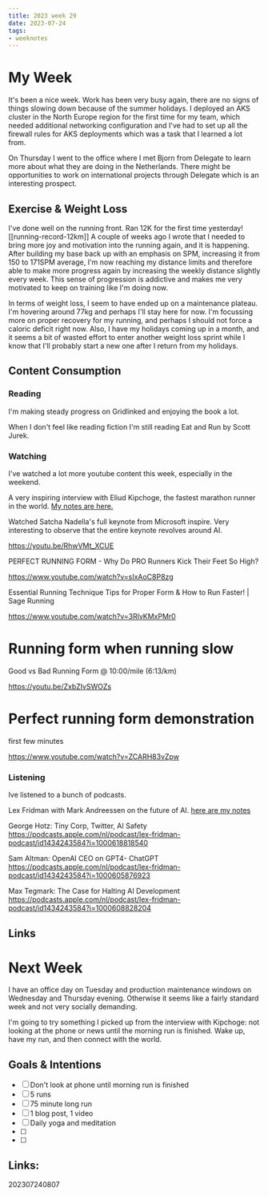 ```yaml
---
title: 2023 week 29
date: 2023-07-24
tags:
- weeknotes
---
```


# My Week

It's been a nice week. Work has been very busy again, there are no signs of things slowing down because of the summer holidays. I deployed an AKS cluster in the North Europe region for the first time for my team, which needed additional networking configuration and I've had to set up all the firewall rules for AKS deployments which was a task that I learned a lot from.

On Thursday I went to the office where I met Bjorn from Delegate to learn more about what they are doing in the Netherlands. There might be opportunities to work on international projects through Delegate which is an interesting prospect.

## Exercise & Weight Loss

I've done well on the running front. Ran 12K for the first time yesterday! [[running-record-12km]] A couple of weeks ago I wrote that I needed to bring more joy and motivation into the running again, and it is happening. After building my base back up with an emphasis on SPM, increasing it from 150 to 171SPM average, I'm now reaching my distance limits and therefore able to make more progress again by increasing the weekly distance slightly every week. This sense of progression is addictive and makes me very motivated to keep on training like I'm doing now.

In terms of weight loss, I seem to have ended up on a maintenance plateau. I'm hovering around 77kg and perhaps I'll stay here for now. I'm focussing more on proper recovery for my running, and perhaps I should not force a caloric deficit right now. Also, I have my holidays coming up in a month, and it seems a bit of wasted effort to enter another weight loss sprint while I know that I'll probably start a new one after I return from my holidays.

## Content Consumption

### Reading

I'm making steady progress on Gridlinked and enjoying the book a lot.

When I don't feel like reading fiction I'm still reading Eat and Run by Scott Jurek.

### Watching

I've watched a lot more youtube content this week, especially in the weekend. 

A very inspiring interview with Eliud Kipchoge, the fastest marathon runner in the world. [My notes are here.](/zet/podcast-kipchoge-marathon-running/)

Watched Satcha Nadella's full keynote from Microsoft inspire. Very interesting to observe that the entire keynote revolves around AI.

https://youtu.be/RhwVMt_XCUE

PERFECT RUNNING FORM - Why Do PRO Runners Kick Their Feet So High?

https://www.youtube.com/watch?v=sIxAoC8P8zg

Essential Running Technique Tips for Proper Form & How to Run Faster! | Sage Running

https://www.youtube.com/watch?v=3RlvKMxPMr0

# Running form when running slow 

Good vs Bad Running Form @ 10:00/mile (6:13/km)

https://youtu.be/ZxbZIvSWOZs

# Perfect running form demonstration

first few minutes

https://www.youtube.com/watch?v=ZCARH83vZpw

### Listening

Ive listened to a bunch of podcasts. 

Lex Fridman with Mark Andreessen on the future of AI. [here are my notes](/zet/podcast-fridman-andreessen-future-of-ai/)

George Hotz: Tiny Corp, Twitter, AI Safety
https://podcasts.apple.com/nl/podcast/lex-fridman-podcast/id1434243584?i=1000618818540

Sam Altman: OpenAI CEO on GPT4- ChatGPT
https://podcasts.apple.com/nl/podcast/lex-fridman-podcast/id1434243584?i=1000605876923

Max Tegmark: The Case for Halting AI Development
https://podcasts.apple.com/nl/podcast/lex-fridman-podcast/id1434243584?i=1000608828204

## Links

# Next Week

I have an office day on Tuesday and production maintenance windows on Wednesday and Thursday evening. Otherwise it seems like a fairly standard week and not very socially demanding.

I'm going to try something I picked up from the interview with Kipchoge: not looking at the phone or news until the morning run is finished. Wake up, have my run, and then connect with the world.

## Goals & Intentions

- [ ] Don't look at phone until morning run is finished
- [ ] 5 runs
- [ ] 75 minute long run
- [ ] 1 blog post, 1 video
- [ ] Daily yoga and meditation
- [ ] 
- [ ] 

## Links:

202307240807
